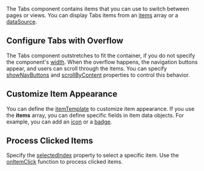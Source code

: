 The Tabs component contains items that you can use to switch between pages or views. You can display Tabs items from an [items](/Documentation/ApiReference/UI_Components/dxTabs/Configuration/items/) array or a [dataSource](/Documentation/ApiReference/UI_Components/dxTabs/Configuration/#dataSource). 

## Configure Tabs with Overflow

The Tabs component outstretches to fit the container, if you do not specify the component's [width](/Documentation/ApiReference/UI_Components/dxTabs/Configuration/#width). When the overflow happens, the navigation buttons appear, and users can scroll through the items. You can specify [showNavButtons](/Documentation/ApiReference/UI_Components/dxTabs/Configuration/#showNavButtons) and [scrollByContent](/Documentation/ApiReference/UI_Components/dxTabs/Configuration/#scrollByContent) properties to control this behavior.

## Customize Item Appearance

You can define the [itemTemplate](/Documentation/ApiReference/UI_Components/dxTabs/Configuration/#itemTemplate) to customize item appearance. If you use the **items** array, you can define specific fields in item data objects. For example, you can add an [icon](/Documentation/ApiReference/UI_Components/dxTabs/Configuration/items/#icon) or a [badge](/Documentation/ApiReference/UI_Components/dxTabs/Configuration/items/#badge).

## Process Clicked Items

Specify the [selectedIndex](/Documentation/ApiReference/UI_Components/dxTabs/Configuration/#selectedIndex) property to select a specific item. Use the [onItemClick](/Documentation/ApiReference/UI_Components/dxTabs/Configuration/#onItemClick) function to process clicked items.
